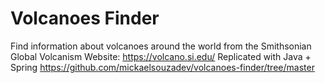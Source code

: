# Volcanoes Finder 
Find information about volcanoes around the world from the Smithsonian Global Volcanism Website: https://volcano.si.edu/ 
Replicated with Java + Spring https://github.com/mickaelsouzadev/volcanoes-finder/tree/master
